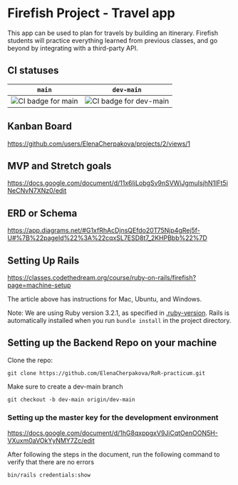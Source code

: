 # Firefish Project - Travel app

This app can be used to plan for travels by building an itinerary. Firefish students will practice everything learned
from previous classes, and go beyond by integrating with a third-party API.

## CI statuses

| `main` | `dev-main` |
| ------ | ---------- |
| ![CI badge for main](https://github.com/ElenaCherpakova/RoR-practicum/actions/workflows/ci.yml/badge.svg?branch=main) | ![CI badge for dev-main](https://github.com/ElenaCherpakova/RoR-practicum/actions/workflows/ci.yml/badge.svg?branch=dev-main) |

## Kanban Board
https://github.com/users/ElenaCherpakova/projects/2/views/1

## MVP and Stretch goals
https://docs.google.com/document/d/11x6IiLobgSv9nSVWiJgmuIsjhN1IFt5iNeCNvN7XNz0/edit

## ERD or Schema
https://app.diagrams.net/#G1xfRhAcDjnsQEfdo20T75Njp4gRej5f-U#%7B%22pageId%22%3A%22cqxSL7ESD8t7_2KHPBbb%22%7D

## Setting Up Rails

https://classes.codethedream.org/course/ruby-on-rails/firefish?page=machine-setup

The article above has instructions for Mac, Ubuntu, and Windows. 

Note: We are using Ruby version 3.2.1, as specified in [.ruby-version](.ruby-version).
Rails is automatically installed when you run `bundle install` in the project directory.

## Setting up the Backend Repo on your machine

Clone the repo:

    git clone https://github.com/ElenaCherpakova/RoR-practicum.git

Make sure to create a dev-main branch

    git checkout -b dev-main origin/dev-main

### Setting up the master key for the development environment

https://docs.google.com/document/d/1hG8qxppgxV9JiCqtOenOON5H-VXuxm0aVOkYyNMY7Zc/edit

After following the steps in the document, run the following command to verify that there are no errors

    bin/rails credentials:show
